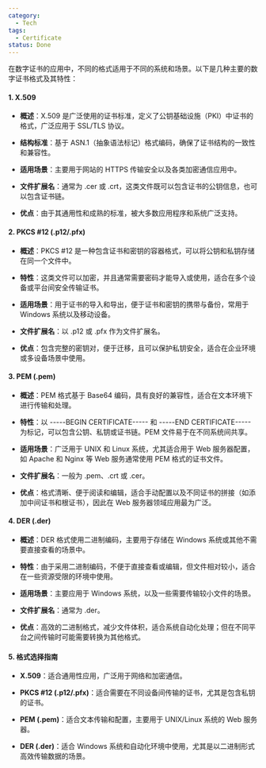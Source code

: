 ```yaml
---
category:
  - Tech
tags:
  - Certificate
status: Done
---
```




在数字证书的应用中，不同的格式适用于不同的系统和场景。以下是几种主要的数字证书格式及其特性：

#### 1. X.509

- **概述**：X.509 是广泛使用的证书标准，定义了公钥基础设施（PKI）中证书的格式，广泛应用于 SSL/TLS 协议。

- **结构标准**：基于 ASN.1（抽象语法标记）格式编码，确保了证书结构的一致性和兼容性。

- **适用场景**：主要用于网站的 HTTPS 传输安全以及各类加密通信应用中。

- **文件扩展名**：通常为 .cer 或 .crt，这类文件既可以包含证书的公钥信息，也可以包含证书链。

- **优点**：由于其通用性和成熟的标准，被大多数应用程序和系统广泛支持。

#### 2. PKCS #12 (.p12/.pfx)

- **概述**：PKCS #12 是一种包含证书和密钥的容器格式，可以将公钥和私钥存储在同一个文件中。

- **特性**：这类文件可以加密，并且通常需要密码才能导入或使用，适合在多个设备或平台间安全传输证书。

- **适用场景**：用于证书的导入和导出，便于证书和密钥的携带与备份，常用于 Windows 系统以及移动设备。

- **文件扩展名**：以 .p12 或 .pfx 作为文件扩展名。

- **优点**：包含完整的密钥对，便于迁移，且可以保护私钥安全，适合在企业环境或多设备场景中使用。

#### **3. PEM (.pem)**

- **概述**：PEM 格式基于 Base64 编码，具有良好的兼容性，适合在文本环境下进行传输和处理。

- **特性**：以 -----BEGIN CERTIFICATE----- 和 -----END CERTIFICATE----- 为标记，可以包含公钥、私钥或证书链。PEM 文件易于在不同系统间共享。

- **适用场景**：广泛用于 UNIX 和 Linux 系统，尤其适合用于 Web 服务器配置，如 Apache 和 Nginx 等 Web 服务通常使用 PEM 格式的证书文件。

- **文件扩展名**：一般为 .pem、.crt 或 .cer。

- **优点**：格式清晰、便于阅读和编辑，适合手动配置以及不同证书的拼接（如添加中间证书和根证书），因此在 Web 服务器领域应用最为广泛。

#### **4. DER (.der)**

- **概述**：DER 格式使用二进制编码，主要用于存储在 Windows 系统或其他不需要直接查看的场景中。

- **特性**：由于采用二进制编码，不便于直接查看或编辑，但文件相对较小，适合在一些资源受限的环境中使用。

- **适用场景**：主要应用于 Windows 系统，以及一些需要传输较小文件的场景。

- **文件扩展名**：通常为 .der。

- **优点**：高效的二进制格式，减少文件体积，适合系统自动化处理；但在不同平台之间传输时可能需要转换为其他格式。

#### 5. 格式选择指南

- **X.509**：适合通用性应用，广泛用于网络和加密通信。

- **PKCS #12 (.p12/.pfx)**：适合需要在不同设备间传输的证书，尤其是包含私钥的证书。

- **PEM (.pem)**：适合文本传输和配置，主要用于 UNIX/Linux 系统的 Web 服务器。

- **DER (.der)**：适合 Windows 系统和自动化环境中使用，尤其是以二进制形式高效传输数据的场景。